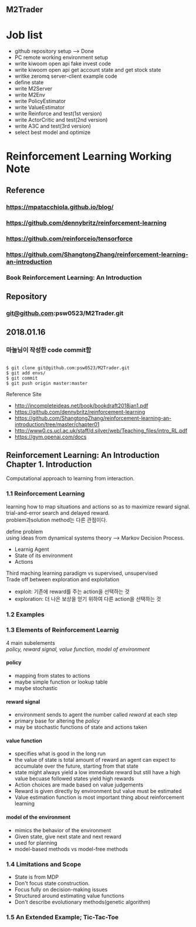  M2Trader
 --------

# Job list
- github repository setup --> Done
- PC remote working environment setup
- write kiwoom open api fake invest code
- write kiwoom open api get account state and get stock state
- writke zeromq server-client example code
- define state
- write M2Server
- write M2Env
- write PolicyEstimator
- write ValueEstimator
- write Reinforce and test(1st version)
- write ActorCritic and test(2nd version)
- write A3C and test(3rd version)
- select best model and optimize

# Reinforcement Learning Working Note
## Reference
### https://mpatacchiola.github.io/blog/
### https://github.com/dennybritz/reinforcement-learning
### https://github.com/reinforceio/tensorforce
### https://github.com/ShangtongZhang/reinforcement-learning-an-introduction
### Book Reinforcement Learning: An Introduction

## Repository
### git@github.com:psw0523/M2Trader.git

## 2018.01.16
### 마눌님이 작성한 code commit함
<pre><code>
$ git clone git@github.com:psw0523/M2Trader.git
$ git add envs/
$ git commit
$ git push origin master:master
</code></pre>

Reference Site
- http://incompleteideas.net/book/bookdraft2018jan1.pdf
- https://github.com/dennybritz/reinforcement-learning
- https://github.com/ShangtongZhang/reinforcement-learning-an-introduction/tree/master/chapter01
- http://www0.cs.ucl.ac.uk/staff/d.silver/web/Teaching_files/intro_RL.pdf
- https://gym.openai.com/docs

## Reinforcement Learning: An Introduction Chapter 1. Introduction
Computational approach to learning from interaction.

### 1.1 Reinforcement Learning
learning how to map situations and actions so as to maximize reward signal.  
trial-and-error search and delayed reward.  
problem과solution method는 다른 관점이다.  

define problem  
using ideas from dynamical systems theory --> Markov Decision Process.
- Learnig Agent
- State of its environment
- Actions  

Third maching learning paradigm vs supervised, unsupervised  
Trade off between exploration and exploitation  
- exploit: 기존에 reward를 주는 action을 선택하는 것
- exploration: 더 나은 보상을 얻기 위하여 다른 action을 선택하는 것

### 1.2 Examples

### 1.3 Elements of Reinforcement Learnig
4 main subelements  
*policy, reward signal, value function, model of environment*  

#### policy
- mapping from states to actions
- maybe simple function or lookup table
- maybe stochastic

#### reward signal
- environment sends to agent the number called *reward* at each step
- primary base for altering the *policy*
- may be stochastic functions of state and actions taken

#### value function
- specifies what is good in the long run
- the value of state is total amount of reward an agent can expect to accumulate over the future, starting from that state
- state might always yield a low immediate reward but still have a high value becuase followed states yield high rewards
- Action choices are made based on value judgements
- Reward is given directly by environment but value must be estimated
- Value estimation function is most important thing about reinforcement learning

#### model of the environment
- mimics the behavior of the environment
- Given state, give next state and next reward
- used for planning
- model-based methods vs model-free methods

### 1.4 Limitations and Scope
- State is from MDP
- Don't focus state construction.
- Focus fully on decision-making issues
- Structured around estimating value functions
- Don't describe evolutionary methods(genetic algorithm)

### 1.5 An Extended Example; Tic-Tac-Toe
